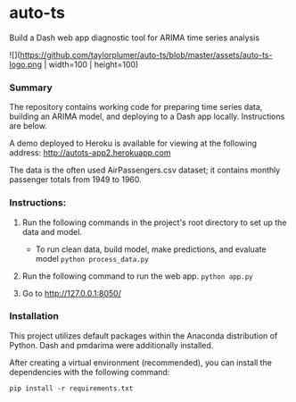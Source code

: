 # auto-ts
Build a Dash web app diagnostic tool for ARIMA time series analysis

![](https://github.com/taylorplumer/auto-ts/blob/master/assets/auto-ts-logo.png | width=100 | height=100)
### Summary
The repository contains working code for preparing time series data, building an ARIMA model, and deploying to a Dash app locally. Instructions are below.

A demo deployed to Heroku is available for viewing at the following address: <http://autots-app2.herokuapp.com>

The data is the often used AirPassengers.csv dataset; it contains monthly passenger totals from 1949 to 1960.

### Instructions:
1. Run the following commands in the project's root directory to set up the data and model.

    - To run clean data, build model, make predictions, and evaluate model
        `python process_data.py`

2. Run the following command to run the web app.
    `python app.py`

3. Go to http://127.0.0.1:8050/


###  Installation
This project utilizes default packages within the Anaconda distribution of Python. Dash and pmdarima were additionally installed. 

After creating a virtual environment (recommended), you can install the dependencies with the following command: 

```
pip install -r requirements.txt
```

